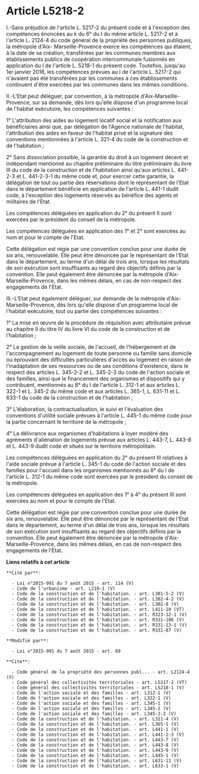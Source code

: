# Article L5218-2

I.-Sans préjudice de l'article L. 5217-2 du présent code et à l'exception des compétences énoncées au k du 6° du I du même
article L. 5217-2 et à l'article L. 2124-4 du code général de la propriété des personnes publiques, la métropole d'Aix-
Marseille-Provence exerce les compétences qui étaient, à la date de sa création, transférées par les communes membres aux
établissements publics de coopération intercommunale fusionnés en application du I de l'article L. 5218-1 du présent code.
Toutefois, jusqu'au 1er janvier 2018, les compétences prévues au I de l'article L. 5217-2 qui n'avaient pas été transférées
par les communes à ces établissements continuent d'être exercées par les communes dans les mêmes conditions. 

II.-L'Etat peut déléguer, par convention, à la métropole d'Aix-Marseille-Provence, sur sa demande, dès lors qu'elle dispose
d'un programme local de l'habitat exécutoire, les compétences suivantes : 

1° L'attribution des aides au logement locatif social et la notification aux bénéficiaires ainsi que, par délégation de
l'Agence nationale de l'habitat, l'attribution des aides en faveur de l'habitat privé et la signature des conventions
mentionnées à l'article L. 321-4 du code de la construction et de l'habitation ; 

2° Sans dissociation possible, la garantie du droit à un logement décent et indépendant mentionné au chapitre préliminaire du
titre préliminaire du livre III du code de la construction et de l'habitation ainsi qu'aux articles L. 441-2-3 et L.
441-2-3-1 du même code et, pour exercer cette garantie, la délégation de tout ou partie des réservations dont le représentant
de l'Etat dans le département bénéficie en application de l'article L. 441-1 dudit code, à l'exception des logements réservés
au bénéfice des agents et militaires de l'Etat. 

Les compétences déléguées en application du 2° du présent II sont exercées par le président du conseil de la métropole. 

Les compétences déléguées en application des 1° et 2° sont exercées au nom et pour le compte de l'Etat. 

Cette délégation est régie par une convention conclue pour une durée de six ans, renouvelable. Elle peut être dénoncée par le
représentant de l'Etat dans le département, au terme d'un délai de trois ans, lorsque les résultats de son exécution sont
insuffisants au regard des objectifs définis par la convention. Elle peut également être dénoncée par la métropole d'Aix-
Marseille-Provence, dans les mêmes délais, en cas de non-respect des engagements de l'Etat. 

III.-L'Etat peut également déléguer, sur demande de la métropole d'Aix-Marseille-Provence, dès lors qu'elle dispose d'un
programme local de l'habitat exécutoire, tout ou partie des compétences suivantes : 

1° La mise en œuvre de la procédure de réquisition avec attributaire prévue au chapitre II du titre IV du livre VI du code de
la construction et de l'habitation ; 

2° La gestion de la veille sociale, de l'accueil, de l'hébergement et de l'accompagnement au logement de toute personne ou
famille sans domicile ou éprouvant des difficultés particulières d'accès au logement en raison de l'inadaptation de ses
ressources ou de ses conditions d'existence, dans le respect des articles L. 345-2-2 et L. 345-2-3 du code de l'action
sociale et des familles, ainsi que le financement des organismes et dispositifs qui y contribuent, mentionnés au 8° du I de
l'article L. 312-1 et aux articles L. 322-1 et L. 345-2 du même code et aux articles L. 365-1, L. 631-11 et L. 633-1 du code
de la construction et de l'habitation ; 

3° L'élaboration, la contractualisation, le suivi et l'évaluation des conventions d'utilité sociale prévues à l'article L.
445-1 du même code pour la partie concernant le territoire de la métropole ; 

4° La délivrance aux organismes d'habitations à loyer modéré des agréments d'aliénation de logements prévue aux articles L.
443-7, L. 443-8 et L. 443-9 dudit code et situés sur le territoire métropolitain. 

Les compétences déléguées en application du 2° du présent III relatives à l'aide sociale prévue à l'article L. 345-1 du code
de l'action sociale et des familles pour l'accueil dans les organismes mentionnés au 8° du I de l'article L. 312-1 du même
code sont exercées par le président du conseil de la métropole. 

Les compétences déléguées en application des 1° à 4° du présent III sont exercées au nom et pour le compte de l'Etat. 

Cette délégation est régie par une convention conclue pour une durée de six ans, renouvelable. Elle peut être dénoncée par le
représentant de l'Etat dans le département, au terme d'un délai de trois ans, lorsque les résultats de son exécution sont
insuffisants au regard des objectifs définis par la convention. Elle peut également être dénoncée par la métropole d'Aix-
Marseille-Provence, dans les mêmes délais, en cas de non-respect des engagements de l'Etat.

**Liens relatifs à cet article**

	**Cité par**:

	  - Loi n°2015-991 du 7 août 2015 - art. 114 (V)
	  - Code de l'urbanisme - art. L210-1 (V)
	  - Code de la construction et de l'habitation. - art. L301-5-2 (V)
	  - Code de la construction et de l'habitation. - art. L302-4-2 (V)
	  - Code de la construction et de l'habitation. - art. L302-8 (V)
	  - Code de la construction et de l'habitation. - art. L411-10 (VT)
	  - Code de la construction et de l'habitation. - art. R323-12-1 (V)
	  - Code de la construction et de l'habitation. - art. R331-106 (V)
	  - Code de la construction et de l'habitation. - art. R331-13-1 (V)
	  - Code de la construction et de l'habitation. - art. R331-87 (V)

	**Modifié par**:

	  - Loi n°2015-991 du 7 août 2015 - art. 89

	**Cite**:

	  - Code général de la propriété des personnes publ... - art. L2124-4 (V)
	  - Code général des collectivités territoriales - art. L5217-2 (VT)
	  - Code général des collectivités territoriales - art. L5218-1 (V)
	  - Code de l'action sociale et des familles - art. L312-1 (V)
	  - Code de l'action sociale et des familles - art. L322-1 (V)
	  - Code de l'action sociale et des familles - art. L345-1 (V)
	  - Code de l'action sociale et des familles - art. L345-2 (V)
	  - Code de l'action sociale et des familles - art. L345-2-2 (V)
	  - Code de la construction et de l'habitation. - art. L321-4 (V)
	  - Code de la construction et de l'habitation. - art. L365-1 (V)
	  - Code de la construction et de l'habitation. - art. L441-1 (V)
	  - Code de la construction et de l'habitation. - art. L441-2-3 (V)
	  - Code de la construction et de l'habitation. - art. L443-7 (V)
	  - Code de la construction et de l'habitation. - art. L443-8 (V)
	  - Code de la construction et de l'habitation. - art. L443-9 (V)
	  - Code de la construction et de l'habitation. - art. L445-1 (V)
	  - Code de la construction et de l'habitation. - art. L631-11 (V)
	  - Code de la construction et de l'habitation. - art. L633-1 (V)
